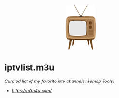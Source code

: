 <p align="center"><a href="https://github.com/lenadlm/iptv.m3u/" target="_blank"><img width="100" src="tv.png" alt="logo"/></a></p>

# iptvlist.m3u
<i>Curated list of my favorite iptv channels.<i> &emsp
<i>Tools;<i>


<ul>
  <li> <a href="url">https://m3u4u.com/</a> </li>
</ul>
